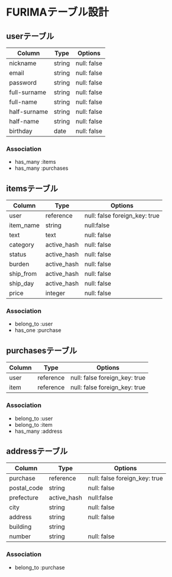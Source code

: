 # FURIMAテーブル設計

## userテーブル
|   Column   |  Type  | Options   |
| ---------- | ------ | --------- |
| nickname | string | null: false |
| email | string | null: false |
| password | string | null: false |
| full-surname | string | null: false |
| full-name | string | null: false |
| half-surname | string | null: false |
| half-name | string | null: false |
| birthday | date | null: false |

### Association
- has_many :items
- has_many :purchases

## itemsテーブル
|   Column   |  Type  | Options   |
| ---------- | ------ | --------- |
| user | reference | null: false foreign_key: true |
| item_name | string | null:false |
| text | text | null: false |
| category | active_hash | null: false|
| status | active_hash | null: false |
| burden | active_hash | null: false |
| ship_from | active_hash | null: false |
| ship_day | active_hash | null: false |
| price | integer | null: false |

### Association
- belong_to :user
- has_one :purchase

## purchasesテーブル
|   Column   |    Type   |   Options   |
| ---------- | --------- | ----------- |
|    user    | reference | null: false foreign_key: true|
|    item   | reference | null: false foreign_key: true|

### Association
- belong_to :user
- belong_to :item
- has_many :address

## addressテーブル
|   Column   |  Type  | Options   |
| ---------- | ------ | --------- |
| purchase | reference | null: false foreign_key: true |
| postal_code | string | null: false |
| prefecture | active_hash | null:false|
| city | string | null: false|
| address | string | null: false |
| building | string | |
| number | string | null: false |

### Association
- belong_to :purchase